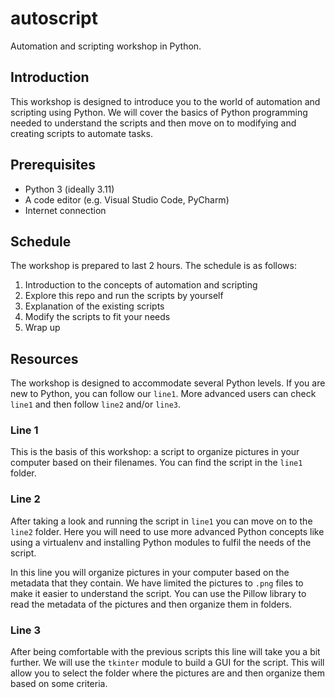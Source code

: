 # autoscript
Automation and scripting workshop in Python.

## Introduction
This workshop is designed to introduce you to the world of automation and scripting using Python. 
We will cover the basics of Python programming needed to understand the scripts and then move on to
modifying and creating scripts to automate tasks.


## Prerequisites
- Python 3 (ideally 3.11)
- A code editor (e.g. Visual Studio Code, PyCharm)
- Internet connection


## Schedule
The workshop is prepared to last 2 hours. The schedule is as follows:
1. Introduction to the concepts of automation and scripting
2. Explore this repo and run the scripts by yourself
3. Explanation of the existing scripts
4. Modify the scripts to fit your needs
5. Wrap up


## Resources
The workshop is designed to accommodate several Python levels. If you are new to Python, 
you can follow our `line1`. More advanced users can check `line1` and then follow `line2` 
and/or `line3`.


### Line 1
This is the basis of this workshop: a script to organize pictures in your computer based
on their filenames. You can find the script in the `line1` folder.


### Line 2
After taking a look and running the script in `line1` you can move on to the `line2` folder.
Here you will need to use more advanced Python concepts like using a virtualenv and installing
Python modules to fulfil the needs of the script. 

In this line you will organize pictures in your computer based on the metadata that they contain.
We have limited the pictures to `.png` files to make it easier to understand the script. You can
use the Pillow library to read the metadata of the pictures and then organize them in folders.


### Line 3
After being comfortable with the previous scripts this line will take you a bit further. We will use
the `tkinter` module to build a GUI for the script. This will allow you to select the folder where the
pictures are and then organize them based on some criteria.
